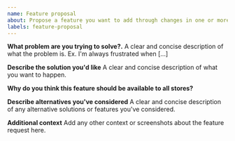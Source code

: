 ```yaml
---
name: Feature proposal
about: Propose a feature you want to add through changes in one or more apps
labels: feature-proposal
---
```


<!--- Feel free to write in English or Portuguese! -->
<!--- Sinta-se a vontade para escrever em Inglês ou Português! -->

**What problem are you trying to solve?.**
A clear and concise description of what the problem is. Ex. I'm always frustrated when [...]

**Describe the solution you'd like**
A clear and concise description of what you want to happen.

**Why do you think this feature should be available to all stores?**

**Describe alternatives you've considered**
A clear and concise description of any alternative solutions or features you've considered.

**Additional context**
Add any other context or screenshots about the feature request here.
